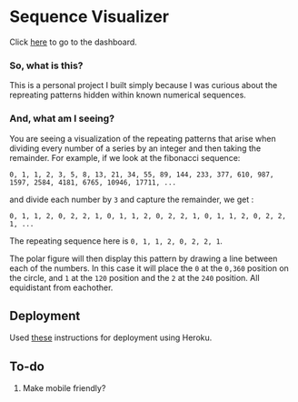 # Sequence Visualizer
Click [here](https://sequence-visualizer-caf8d1d828df.herokuapp.com/) to go to the dashboard.


### So, what is this?
This is a personal project I built simply because I was curious about the repreating patterns hidden within known numerical sequences.


### And, what am I seeing?
You are seeing a visualization of the repeating patterns that arise when dividing every number of a series by an integer and then taking the remainder. For example, if we look at the fibonacci sequence:
```
0, 1, 1, 2, 3, 5, 8, 13, 21, 34, 55, 89, 144, 233, 377, 610, 987, 1597, 2584, 4181, 6765, 10946, 17711, ...
```
and divide each number by `3` and capture the remainder, we get :
```
0, 1, 1, 2, 0, 2, 2, 1, 0, 1, 1, 2, 0, 2, 2, 1, 0, 1, 1, 2, 0, 2, 2, 1, ...
```
The repeating sequence here is `0, 1, 1, 2, 0, 2, 2, 1`.

The polar figure will then display this pattern by drawing a line between each of the numbers. In this case it will place the `0` at the `0,360` position on the circle, and `1` at the `120` position and the `2` at the `240` position. All equidistant from eachother.


## Deployment
Used [these](https://dash.plotly.com/deployment?_gl=1*1wwiu1a*_gcl_au*NDE5NTAwNjcuMTcxODQ3ODM4MA..*_ga*MTM1MzkwODUzMC4xNzE4NDc4Mzgx*_ga_6G7EE0JNSC*MTcxODY1NDgyNS4yLjEuMTcxODY1NDg2OC4xNy4wLjA.) instructions for deployment using Heroku.


## To-do
1. Make mobile friendly?
